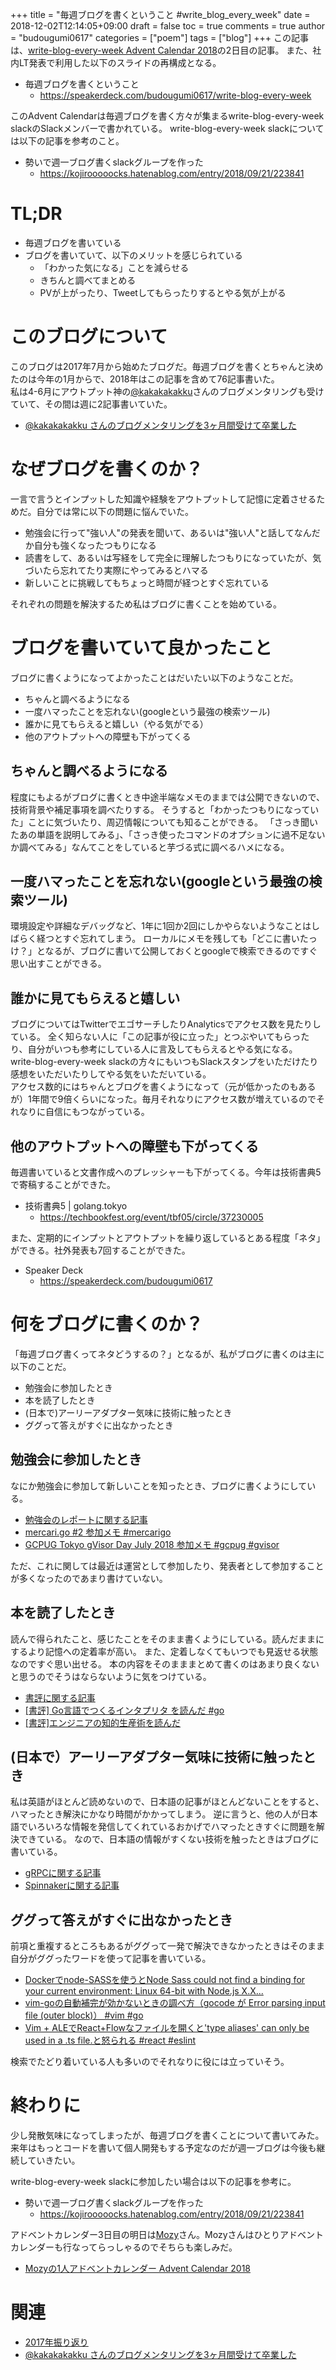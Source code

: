 +++
title = "毎週ブログを書くということ #write_blog_every_week"
date = 2018-12-02T12:14:05+09:00
draft = false
toc = true
comments = true
author = "budougumi0617"
categories = ["poem"]
tags = ["blog"]
+++
この記事は、[write-blog-every-week Advent Calendar 2018](https://adventar.org/calendars/2925)の2日目の記事。
また、社内LT発表で利用した以下のスライドの再構成となる。

- 毎週ブログを書くということ
  - https://speakerdeck.com/budougumi0617/write-blog-every-week

このAdvent Calendarは毎週ブログを書く方々が集まるwrite-blog-every-week slackのSlackメンバーで書かれている。
write-blog-every-week slackについては以下の記事を参考のこと。

- 勢いで週一ブログ書くslackグループを作った
  - https://kojirooooocks.hatenablog.com/entry/2018/09/21/223841

<!--more-->

# TL;DR
- 毎週ブログを書いている
- ブログを書いていて、以下のメリットを感じられている
  - 「わかった気になる」ことを減らせる
  - きちんと調べてまとめる
  - PVが上がったり、Tweetしてもらったりするとやる気が上がる

# このブログについて
このブログは2017年7月から始めたブログだ。毎週ブログを書くとちゃんと決めたのは今年の1月からで、2018年はこの記事を含めて76記事書いた。  
私は4-6月にアウトプット神の[@kakakakakku](https://twitter.com/kakakakakku)さんのブログメンタリングも受けていて、その間は週に2記事書いていた。

- [@kakakakakku さんのブログメンタリングを3ヶ月間受けて卒業した](/2018/07/10/graduate-blog-mentoring-by-kakakakakku/)

# なぜブログを書くのか？
一言で言うとインプットした知識や経験をアウトプットして記憶に定着させるためだ。自分では常に以下の問題に悩んでいた。

- 勉強会に行って"強い人"の発表を聞いて、あるいは"強い人"と話してなんだか自分も強くなったつもりになる
- 読書をして、あるいは写経をして完全に理解したつもりになっていたが、気づいたら忘れてたり実際にやってみるとハマる
- 新しいことに挑戦してもちょっと時間が経つとすぐ忘れている

それぞれの問題を解決するため私はブログに書くことを始めている。

# ブログを書いていて良かったこと
ブログに書くようになってよかったことはだいたい以下のようなことだ。

- ちゃんと調べるようになる
- 一度ハマったことを忘れない(googleという最強の検索ツール)
- 誰かに見てもらえると嬉しい（やる気がでる）
- 他のアウトプットへの障壁も下がってくる

## ちゃんと調べるようになる
程度にもよるがブログに書くとき中途半端なメモのままでは公開できないので、技術背景や補足事項を調べたりする。
そうすると「わかったつもりになっていた」ことに気づいたり、周辺情報についても知ることができる。
「さっき聞いたあの単語を説明してみる」、「さっき使ったコマンドのオプションに過不足ないか調べてみる」なんてことをしていると芋づる式に調べるハメになる。

## 一度ハマったことを忘れない(googleという最強の検索ツール)
環境設定や詳細なデバッグなど、1年に1回か2回にしかやらないようなことはしばらく経つとすぐ忘れてしまう。
ローカルにメモを残しても「どこに書いたっけ？」となるが、ブログに書いて公開しておくとgoogleで検索できるのですぐ思い出すことができる。

## 誰かに見てもらえると嬉しい
ブログについてはTwitterでエゴサーチしたりAnalyticsでアクセス数を見たりしている。
全く知らない人に「この記事が役に立った」とつぶやいてもらったり、自分がいつも参考にしている人に言及してもらえるとやる気になる。  
write-blog-every-week slackの方々にもいつもSlackスタンプをいただけたり感想をいただいたりしてやる気をいただいている。  
アクセス数的にはちゃんとブログを書くようになって（元が低かったのもあるが）1年間で9倍くらいになった。毎月それなりにアクセス数が増えているのでそれなりに自信にもつながっている。

## 他のアウトプットへの障壁も下がってくる
毎週書いていると文書作成へのプレッシャーも下がってくる。今年は技術書典5で寄稿することができた。

- 技術書典5 | golang.tokyo
  - https://techbookfest.org/event/tbf05/circle/37230005

また、定期的にインプットとアウトプットを繰り返しているとある程度「ネタ」ができる。社外発表も7回することができた。

- Speaker Deck
  - https://speakerdeck.com/budougumi0617

# 何をブログに書くのか？
「毎週ブログ書くってネタどうするの？」となるが、私がブログに書くのは主に以下のことだ。

- 勉強会に参加したとき
- 本を読了したとき
- (日本で)アーリーアダプター気味に技術に触ったとき
- ググって答えがすぐに出なかったとき

## 勉強会に参加したとき
なにか勉強会に参加して新しいことを知ったとき、ブログに書くようにしている。

- [勉強会のレポートに関する記事](/categories/report/)
- [mercari.go #2 参加メモ #mercarigo](/2018/08/12/report-mercarigo2/)
- [GCPUG Tokyo gVisor Day July 2018 参加メモ #gcpug #gvisor](/2018/07/18/report-gcpug-gvisor/)

ただ、これに関しては最近は運営として参加したり、発表者として参加することが多くなったのであまり書けていない。

## 本を読了したとき
読んで得られたこと、感じたことをそのまま書くようにしている。読んだままにするより記憶への定着率が高い。
また、定着しなくてもいつでも見返せる状態なのですぐ思い出せる。
本の内容をそのまままとめて書くのはあまり良くないと思うのでそうはならないように気をつけている。

- [書評に関する記事](/categories/review/)
- [[書評] Go言語でつくるインタプリタ を読んだ #go](/2018/10/30/review-writing-an-gnterpreter-in-go/)
- [[書評]エンジニアの知的生産術を読んだ](/2018/10/03/review-the-productive-technique-of-engineer/)

##  (日本で）アーリーアダプター気味に技術に触ったとき
私は英語がほとんど読めないので、日本語の記事がほとんどないことをすると、ハマったとき解決にかなり時間がかかってしまう。
逆に言うと、他の人が日本語でいろいろな情報を発信してくれているおかげでハマったときすぐに問題を解決できている。
なので、日本語の情報がすくない技術を触ったときはブログに書いている。

- [gRPCに関する記事](/categories/grpc/)
- [Spinnakerに関する記事](https://budougumi0617.github.io/categories/spinnaker/)

## ググって答えがすぐに出なかったとき
前項と重複するところもあるがググって一発で解決できなかったときはそのまま自分がググったワードを使って記事を書いている。

- [Dockerでnode-SASSを使うとNode Sass could not find a binding for your current environment: Linux 64-bit with Node.js X.X...](/2018/04/04/fail-node-sass-on-docker/)
- [vim-goの自動補完が効かないときの調べ方（gocode が Error parsing input file (outer block)） #vim #go](/2018/10/22/deug-gocode-and-vim-go-auto-completion/)
- [Vim + ALEでReact+Flowなファイルを開くと'type aliases' can only be used in a .ts file.と怒られる #react #eslint](/2018/09/12/type-can-only-be-used-in-a-dot-ts-file-on-vim/)

検索でたどり着いている人も多いのでそれなりに役には立っていそう。

# 終わりに
少し発散気味になってしまったが、毎週ブログを書くことについて書いてみた。
来年はもっとコードを書いて個人開発もする予定なのだが週一ブログは今後も継続していきたい。

write-blog-every-week slackに参加したい場合は以下の記事を参考に。

- 勢いで週一ブログ書くslackグループを作った
  - https://kojirooooocks.hatenablog.com/entry/2018/09/21/223841

アドベントカレンダー3日目の明日は[Mozy](https://twitter.com/ok_mozy)さん。Mozyさんはひとりアドベントカレンダーも行なってらっしゃるのでそちらも楽しみだ。

- [Mozyの1人アドベントカレンダー Advent Calendar 2018](https://adventar.org/calendars/3100)


# 関連
- [2017年振り返り](/2017/12/30/retrospective-2017/)
- [@kakakakakku さんのブログメンタリングを3ヶ月間受けて卒業した](/2018/07/10/graduate-blog-mentoring-by-kakakakakku/)
